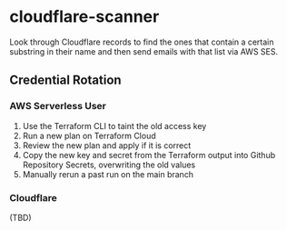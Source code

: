 # cloudflare-scanner

Look through Cloudflare records to find the ones that contain a certain substring in their name and
then send emails with that list via AWS SES.

## Credential Rotation

### AWS Serverless User

1. Use the Terraform CLI to taint the old access key
2. Run a new plan on Terraform Cloud
3. Review the new plan and apply if it is correct
4. Copy the new key and secret from the Terraform output into Github Repository Secrets, overwriting the old values
5. Manually rerun a past run on the main branch

### Cloudflare

(TBD)
